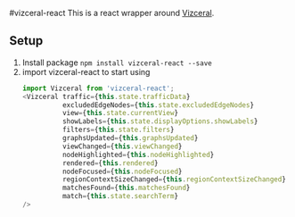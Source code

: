 #vizceral-react
This is a react wrapper around [Vizceral](https://github.com/Netflix/vizceral).

## Setup
1. Install package
   `npm install vizceral-react --save`
2. import vizceral-react to start using
   ```js
   import Vizceral from 'vizceral-react';
   <Vizceral traffic={this.state.trafficData}
             excludedEdgeNodes={this.state.excludedEdgeNodes}
             view={this.state.currentView}
             showLabels={this.state.displayOptions.showLabels}
             filters={this.state.filters}
             graphsUpdated={this.graphsUpdated}
             viewChanged={this.viewChanged}
             nodeHighlighted={this.nodeHighlighted}
             rendered={this.rendered}
             nodeFocused={this.nodeFocused}
             regionContextSizeChanged={this.regionContextSizeChanged}
             matchesFound={this.matchesFound}
             match={this.state.searchTerm}
   />
   ```
